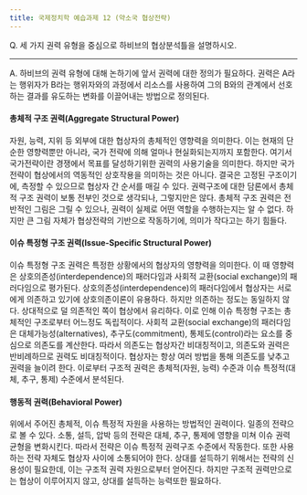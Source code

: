 ```yaml
---
title: 국제정치학 예습과제 12 (약소국 협상전략)
---
```


Q. 세 가지 권력 유형을 중심으로 하비브의 협상분석틀을 설명하시오.

---

A. 하비브의 권력 유형에 대해 논하기에 앞서 권력에 대한 정의가 필요하다. 권력은 A라는 행위자가 B라는 행위자와의 과정에서 리소스를 사용하여 그의 B와의 관계에서 선호하는 결과를 유도하는 변화를 이끌어내는 방법으로 정의된다.

#### 총체적 구조 권력(Aggregate Structural Power)

자원, 능력, 지위 등 외부에 대한 협상자의 총체적인 영향력을 의미한다. 이는 현재의 단순한 영향력뿐만 아니라, 국가 전략에 의해 얼마나 현실화되는지까지 포함한다. 여기서 국가전략이란 경쟁에서 목표를 달성하기위한 권력의 사용기술을 의미한다. 하지만 국가전략이 협상에서의 역동적인 상호작용을 의미하는 것은 아니다. 결국은 고정된 구조이기에, 측정할 수 있으므로 협상자 간 순서를 매길 수 있다. 권력구조에 대한 담론에서 총체적 구조 권력이 보통 전부인 것으로 생각되나, 그렇지만은 않다. 총체적 구조 권력은 전반적인 그림은 그릴 수 있으나, 권력이 실제로 어떤 역할을 수행하는지는 알 수 없다. 하지만 큰 그림 자체가 협상전략의 기반으로 작동하기에, 의미가 작다고는 하기 힘들다.

#### 이슈 특정형 구조 권력(Issue-Specific Structural Power)

이슈 특정형 구조 권력은 특정한 상황에서의 협상자의 영향력을 의미한다. 이 때 영향력은 상호의존성(interdependence)의 패러다임과 사회적 교환(social exchange)의 패러다임으로 평가된다. 상호의존성(interdependence)의 패러다임에서 협상자는 서로에게 의존하고 있기에 상호의존이론이 유용하다. 하지만 의존하는 정도는 동일하지 않다. 상대적으로 덜 의존적인 쪽이 협상에서 유리하다. 이로 인해 이슈 특정형 구조는 총체적인 구조로부터 어느정도 독립적이다. 사회적 교환(social exchange)의 패러다임은 대체가능성(alternatives), 추구도(commitment), 통제도(control)라는 요소를 중심으로 의존도를 계산한다. 따라서 의존도는 협상자간 비대칭적이고, 의존도와 권력은 반비례하므로 권력도 비대칭적이다. 협상자는 항상 여러 방법을 통해 의존도를 낮추고 권력을 늘이려 한다. 이로부터 구조적 권력은 총체적(자원, 능력) 수준과 이슈 특정적(대체, 추구, 통제) 수준에서 분석된다.

#### 행동적 권력(Behavioral Power)

위에서 주어진 총체적, 이슈 특정적 자원을 사용하는 방법적인 권력이다. 일종의 전략으로 볼 수 있다. 소통, 설득, 압박 등의 전략은 대체, 추구, 통제에 영향을 미쳐 이슈 권력 균형을 변화시킨다. 따라서 전략은 이슈 특정적 권력구조 수준에서 작동한다. 또한 사용하는 전략 자체도 협상자 사이에 소통되어야 한다. 상대를 설득하기 위해서는 전략의 신용성이 필요한데, 이는 구조적 권력 자원으로부터 얻어진다. 하지만 구조적 권력만으로는 협상이 이루어지지 않고, 상대를 설득하는 능력또한 필요하다.
